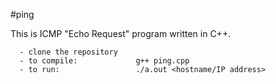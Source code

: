 #ping

This is ICMP "Echo Request" program written in C++.

  ```
    - clone the repository
    - to compile:             g++ ping.cpp
    - to run:                 ./a.out <hostname/IP address>
  ```

